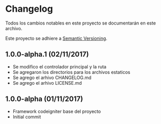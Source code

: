 # Changelog
Todos los cambios notables en este proyecto se documentarán en este archivo.

Este proyecto se adhiere a [Semantic Versioning](http://semver.org/spec/v2.0.0.html).


## 1.0.0-alpha.1 (02/11/2017)
- Se modifico el controlador principal y la ruta
- Se agregaron los directorios para los archivos estaticos
- Se agrego el arhivo CHANGELOG.md
- Se agrego el arhivo LICENSE.md


## 1.0.0-alpha (01/11/2017)
- Framework codeigniter base del proyecto
- Initial commit